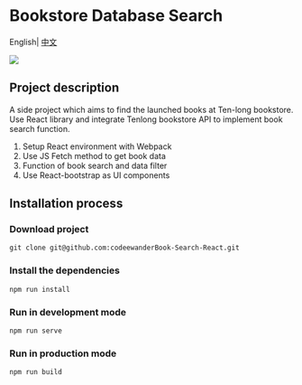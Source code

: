 # Bookstore Database Search

English| [中文](./README.zh-TW.md)

![](https://i.imgur.com/LAOX1ZB.png)

## Project description

A side project which aims to find the launched books at Ten-long bookstore. Use React library and integrate Tenlong bookstore API to implement book search function.

1. Setup React environment with Webpack
2. Use JS Fetch method to get book data
3. Function of book search and data filter
4. Use React-bootstrap as UI components

## Installation process

### Download project

```
git clone git@github.com:codeewanderBook-Search-React.git
```

### Install the dependencies

```
npm run install
```

### Run in development mode

```
npm run serve
```

### Run in production mode

```
npm run build
```
